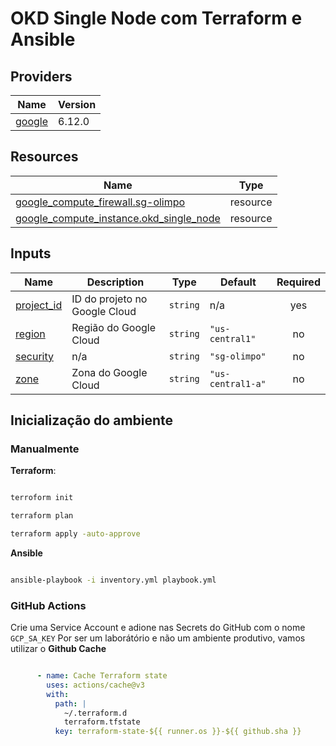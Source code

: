 # OKD Single Node com Terraform e Ansible



## Providers

| Name | Version |
|------|---------|
| <a name="provider_google"></a> [google](#provider\_google) | 6.12.0 |

## Resources

| Name | Type |
|------|------|
| [google_compute_firewall.sg-olimpo](https://registry.terraform.io/providers/hashicorp/google/latest/docs/resources/compute_firewall) | resource |
| [google_compute_instance.okd_single_node](https://registry.terraform.io/providers/hashicorp/google/latest/docs/resources/compute_instance) | resource |

## Inputs

| Name | Description | Type | Default | Required |
|------|-------------|------|---------|:--------:|
| <a name="input_project_id"></a> [project\_id](#input\_project\_id) | ID do projeto no Google Cloud | `string` | n/a | yes |
| <a name="input_region"></a> [region](#input\_region) | Região do Google Cloud | `string` | `"us-central1"` | no |
| <a name="input_security"></a> [security](#input\_security) | n/a | `string` | `"sg-olimpo"` | no |
| <a name="input_zone"></a> [zone](#input\_zone) | Zona do Google Cloud | `string` | `"us-central1-a"` | no |

## Inicialização do ambiente

### Manualmente


**Terraform**:

```bash

terroform init

terraform plan

terraform apply -auto-approve

```
**Ansible**

```bash

ansible-playbook -i inventory.yml playbook.yml

```

### GitHub Actions

Crie uma Service Account e adione nas Secrets do GitHub com o nome ```GCP_SA_KEY```
Por ser um laborátório e não um ambiente produtivo, vamos utilizar o **Github Cache**

```yml

      - name: Cache Terraform state
        uses: actions/cache@v3
        with:
          path: |
            ~/.terraform.d
            terraform.tfstate
          key: terraform-state-${{ runner.os }}-${{ github.sha }}

```